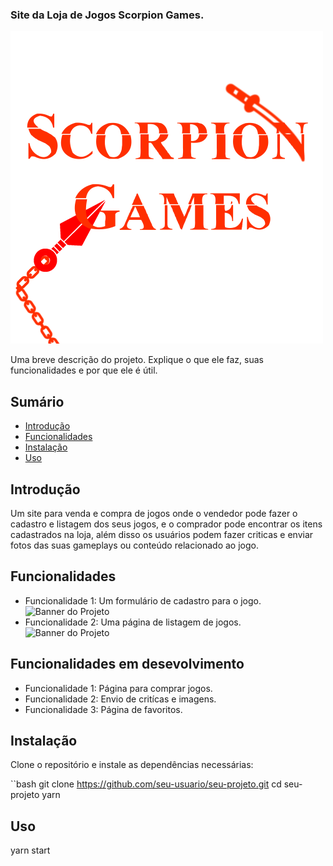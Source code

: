 ### Site da Loja de Jogos Scorpion Games.
![Banner do Projeto](./Loja-de-Jogos-Front-End/Scorpion-Games/src/assets/ScorpionGames.png)

Uma breve descrição do projeto. Explique o que ele faz, suas funcionalidades e por que ele é útil.

## Sumário

- [Introdução](#introdução)
- [Funcionalidades](#funcionalidades)
- [Instalação](#instalação)
- [Uso](#uso)

## Introdução

Um site para venda e compra de jogos onde o vendedor pode fazer o cadastro e listagem dos seus jogos, e o comprador pode encontrar os itens cadastrados na loja, além disso os usuários podem fazer criticas e enviar fotos das suas gameplays ou conteúdo relacionado ao jogo.

## Funcionalidades

- Funcionalidade 1: Um formulário de cadastro para o jogo.
![Banner do Projeto](./Loja-de-Jogos-Front-End/Scorpion-Games/src/assets/.png)
- Funcionalidade 2: Uma página de listagem de jogos.
![Banner do Projeto](./Loja-de-Jogos-Front-End/Scorpion-Games/src/assets/.png)

## Funcionalidades em desevolvimento
- Funcionalidade 1: Página para comprar jogos.
- Funcionalidade 2: Envio de critícas e imagens.
- Funcionalidade 3: Página de favoritos.

## Instalação

Clone o repositório e instale as dependências necessárias:

``bash
git clone https://github.com/seu-usuario/seu-projeto.git
cd seu-projeto
yarn

## Uso
yarn start
